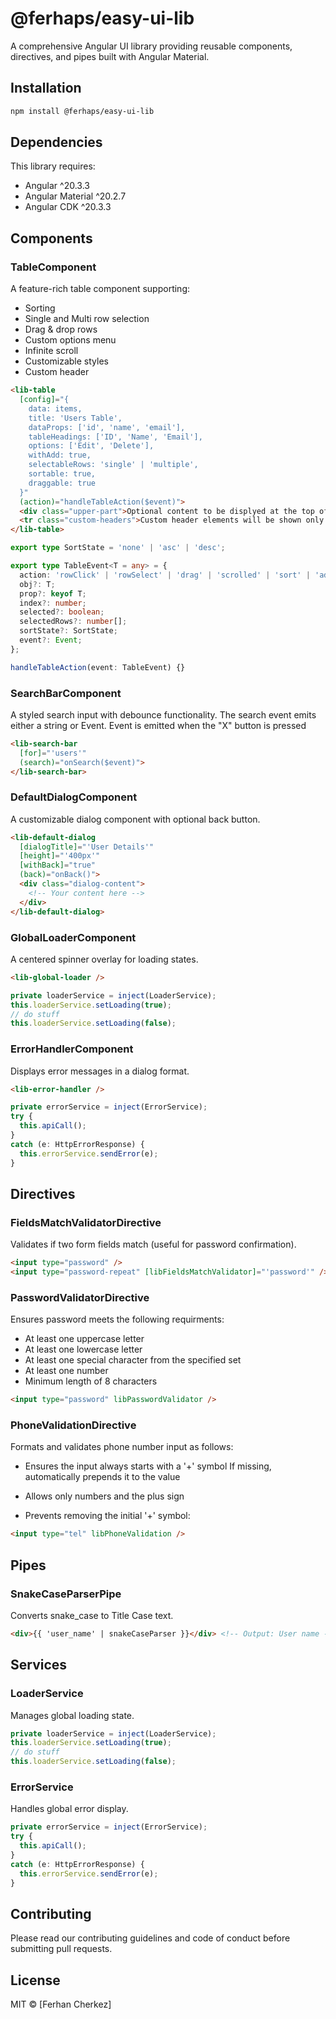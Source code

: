 # @ferhaps/easy-ui-lib

A comprehensive Angular UI library providing reusable components, directives, and pipes built with Angular Material.

## Installation

```bash
npm install @ferhaps/easy-ui-lib
```

## Dependencies

This library requires:
- Angular ^20.3.3
- Angular Material ^20.2.7
- Angular CDK ^20.3.3

## Components

### TableComponent
A feature-rich table component supporting:
- Sorting
- Single and Multi row selection
- Drag & drop rows
- Custom options menu
- Infinite scroll
- Customizable styles
- Custom header

```html
<lib-table
  [config]="{
    data: items,
    title: 'Users Table',
    dataProps: ['id', 'name', 'email'],
    tableHeadings: ['ID', 'Name', 'Email'],
    options: ['Edit', 'Delete'],
    withAdd: true,
    selectableRows: 'single' | 'multiple',
    sortable: true,
    draggable: true
  }"
  (action)="handleTableAction($event)">
  <div class="upper-part">Optional content to be displyed at the top of the table</div>
  <tr class="custom-headers">Custom header elements will be shown only if tableHeadings is empty</tr>
</lib-table>
```

``` typescript
export type SortState = 'none' | 'asc' | 'desc';

export type TableEvent<T = any> = {
  action: 'rowClick' | 'rowSelect' | 'drag' | 'scrolled' | 'sort' | 'add' | string;
  obj?: T;
  prop?: keyof T;
  index?: number;
  selected?: boolean;
  selectedRows?: number[];
  sortState?: SortState;
  event?: Event;
};

handleTableAction(event: TableEvent) {}
```

### SearchBarComponent
A styled search input with debounce functionality.
The search event emits either a string or Event. Event is emitted when the "X" button is pressed
```html
<lib-search-bar
  [for]="'users'"
  (search)="onSearch($event)">
</lib-search-bar>
```

### DefaultDialogComponent
A customizable dialog component with optional back button.
```html
<lib-default-dialog
  [dialogTitle]="'User Details'"
  [height]="'400px'"
  [withBack]="true"
  (back)="onBack()">
  <div class="dialog-content">
    <!-- Your content here -->
  </div>
</lib-default-dialog>
```

### GlobalLoaderComponent
A centered spinner overlay for loading states.
```html
<lib-global-loader />
```

``` typescript
private loaderService = inject(LoaderService);
this.loaderService.setLoading(true);
// do stuff
this.loaderService.setLoading(false);
```

### ErrorHandlerComponent
Displays error messages in a dialog format.
```html
<lib-error-handler />
```
``` typescript
private errorService = inject(ErrorService);
try {
  this.apiCall();
}
catch (e: HttpErrorResponse) {
  this.errorService.sendError(e);
}
```

## Directives

### FieldsMatchValidatorDirective
Validates if two form fields match (useful for password confirmation).
```html
<input type="password" />
<input type="password-repeat" [libFieldsMatchValidator]="'password'" />
```

### PasswordValidatorDirective
Ensures password meets the following requirments:
* At least one uppercase letter
* At least one lowercase letter
* At least one special character from the specified set
* At least one number
* Minimum length of 8 characters

```html
<input type="password" libPasswordValidator />
```

### PhoneValidationDirective
Formats and validates phone number input as follows:
* Ensures the input always starts with a '+' symbol
If missing, automatically prepends it to the value

* Allows only numbers and the plus sign

* Prevents removing the initial '+' symbol:

```html
<input type="tel" libPhoneValidation />
```

## Pipes

### SnakeCaseParserPipe
Converts snake_case to Title Case text.
```html
<div>{{ 'user_name' | snakeCaseParser }}</div> <!-- Output: User name -->
```

## Services

### LoaderService
Manages global loading state.
```typescript
private loaderService = inject(LoaderService);
this.loaderService.setLoading(true);
// do stuff
this.loaderService.setLoading(false);
```

### ErrorService
Handles global error display.
```typescript
private errorService = inject(ErrorService);
try {
  this.apiCall();
}
catch (e: HttpErrorResponse) {
  this.errorService.sendError(e);
}
```

## Contributing
Please read our contributing guidelines and code of conduct before submitting pull requests.

## License
MIT © [Ferhan Cherkez]